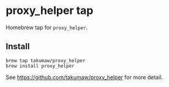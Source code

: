 # proxy_helper tap

Homebrew tap for `proxy_helper`.

## Install

    brew tap takumaw/proxy_helper
    brew install proxy_helper

See https://github.com/takumaw/proxy_helper for more detail.
